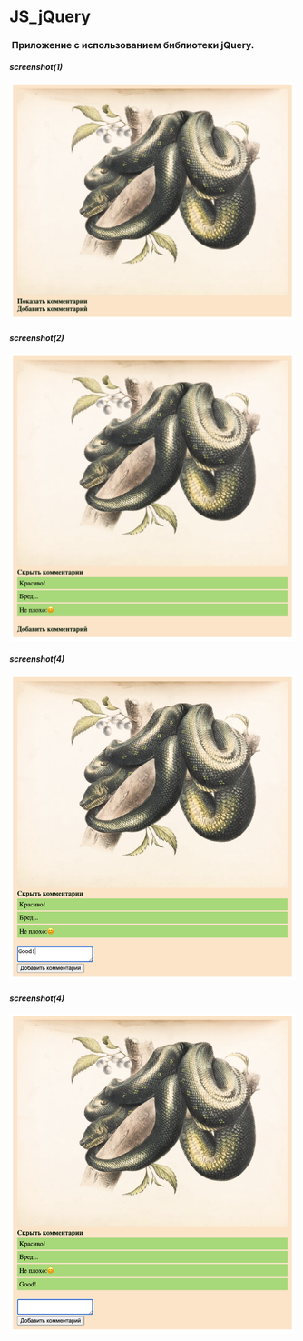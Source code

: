 # JS_jQuery

###  Приложение с использованием библиотеки jQuery. 


#### *screenshot(1)*
<img src="./photo_for_readme/1.1.png" width="600">

#### *screenshot(2)*
<img src="./photo_for_readme/1.2.png" width="600">

#### *screenshot(4)*
<img src="./photo_for_readme/1.3.png" width="600">

#### *screenshot(4)*
<img src="./photo_for_readme/1.4.png" width="600">



